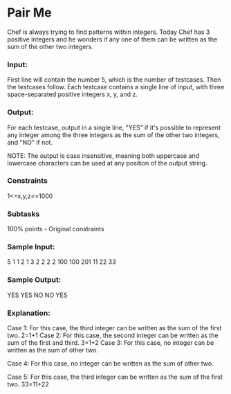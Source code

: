 # Pair Me

Chef is always trying to find patterns within integers. Today Chef has 3 positive integers and he wonders if any one of them can be written as the sum of the other two integers.

### Input:
First line will contain the number 5, which is the number of testcases. Then the testcases follow.
Each testcase contains a single line of input, with three space-separated positive integers x, y, and z.

### Output:
For each testcase, output in a single line, "YES" if it's possible to represent any integer among the three integers as the sum of the other two integers, and "NO" if not.

NOTE: The output is case insensitive, meaning both uppercase and lowercase characters can be used at any position of the output string.

### Constraints
1<=x,y,z<=1000

### Subtasks
100% points - Original constraints

### Sample Input:
5
1 1 2
1 3 2
2 2 2
100 100 201
11 22 33

### Sample Output:
YES
YES
NO
NO
YES

### Explanation:
Case 1: For this case, the third integer can be written as the sum of the first two. 2=1+1
Case 2: For this case, the second integer can be written as the sum of the first and third. 3=1+2
Case 3: For this case, no integer can be written as the sum of other two.

Case 4: For this case, no integer can be written as the sum of other two.

Case 5: For this case, the third integer can be written as the sum of the first two. 33=11+22
